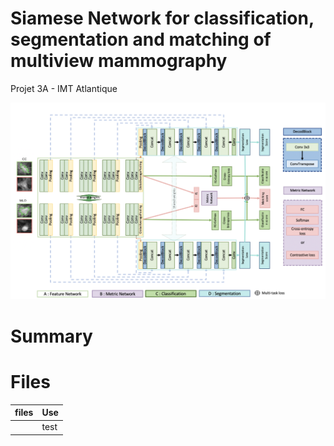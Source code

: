 # Siamese Network for classification, segmentation and matching of multiview mammography 

Projet 3A - IMT Atlantique 

![alt text](https://github.com/alixlam/siamese_net_multi_task/blob/main/images/Screenshot%202021-03-25%20at%2016.33.56.png)


# Summary 



# Files 

|files|Use|
|-----|---|
||test|
